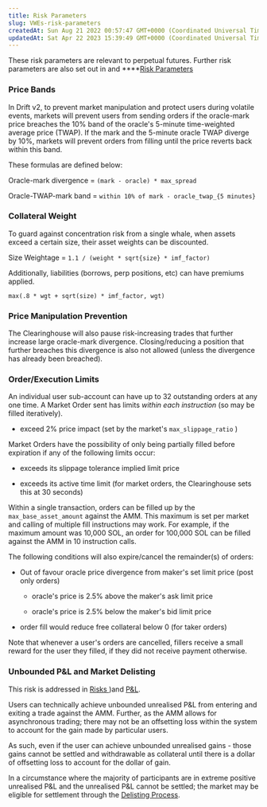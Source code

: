 ```yaml
---
title: Risk Parameters
slug: VWEs-risk-parameters
createdAt: Sun Aug 21 2022 00:57:47 GMT+0000 (Coordinated Universal Time)
updatedAt: Sat Apr 22 2023 15:39:49 GMT+0000 (Coordinated Universal Time)
---
```


These risk parameters are relevant to perpetual futures. Further risk parameters are also set out in and \*\*\*\*[Risk Parameters](<../Risk & Safety/2 Risk Parameters.md>)

### Price Bands

In Drift v2, to prevent market manipulation and protect users during volatile events, markets will prevent users from sending orders if the oracle-mark price breaches the 10% band of the oracle's 5-minute time-weighted average price (TWAP). If the mark and the 5-minute oracle TWAP diverge by 10%, markets will prevent orders from filling until the price reverts back within this band.

These formulas are defined below:&#x20;

Oracle-mark divergence = `(mark - oracle) * max_spread`

Oracle-TWAP-mark band = `within 10% of mark - oracle_twap_{5 minutes}`

### Collateral Weight

To guard against concentration risk from a single whale, when assets exceed a certain size, their asset weights can be discounted.

Size Weightage = `1.1 / (weight * sqrt{size} * imf_factor)`

Additionally, liabilities (borrows, perp positions, etc) can have premiums applied.

`max(.8 * wgt + sqrt(size) * imf_factor, wgt)`

### Price Manipulation Prevention

The Clearinghouse will also pause risk-increasing trades that further increase large oracle-mark divergence. Closing/reducing a position that further breaches this divergence is also not allowed (unless the divergence has already been breached).

### Order/Execution Limits

An individual user sub-account can have up to 32 outstanding orders at any one time. A Market Order sent has limits _within each instruction_ (so may be filled iteratively).&#x20;

-   exceed 2% price impact (set by the market's `max_slippage_ratio` )

Market Orders have the possibility of only being partially filled before expiration if any of the following limits occur:

-   exceeds its slippage tolerance implied limit price

-   exceeds its active time limit (for market orders, the Clearinghouse sets this at 30 seconds)

Within a single transaction, orders can be filled up by the `max_base_asset_amount` against the AMM. This maximum is set per market and calling of multiple fill instructions may work. For example, if the maximum amount was 10,000 SOL, an order for 100,000 SOL can be filled against the AMM in 10 instruction calls.

The following conditions will also expire/cancel the remainder(s) of orders:

-   Out of favour oracle price divergence from maker's set limit price (post only orders)

    -   oracle's price is 2.5% above the maker's ask limit price&#x20;

    -   oracle's price is 2.5% below the maker's bid limit price

-   order fill would reduce free collateral below 0 (for taker orders)

Note that whenever a user's orders are cancelled, fillers receive a small reward for the user they filled, if they did not receive payment otherwise.

### Unbounded P\&L and Market Delisting

This risk is addressed in [Risks ](<../Security/Risks .md>))and [P\&L](<../P&L/0 P_L.md>).&#x20;

Users can technically achieve unbounded unrealised P\&L from entering and exiting a trade against the AMM. Further, as the AMM allows for asynchronous trading; there may not be an offsetting loss within the system to account for the gain made by particular users. &#x20;

As such, even if the user can achieve unbounded unrealised gains - those gains cannot be settled and withdrawable as collateral until there is a dollar of offsetting loss to account for the dollar of gain.

In a circumstance where the majority of participants are in extreme positive unrealised P\&L and the unrealised P\&L cannot be settled; the market may be eligible for settlement through the [Delisting Process](<../Risk & Safety/0 Delisting Process.md>).
